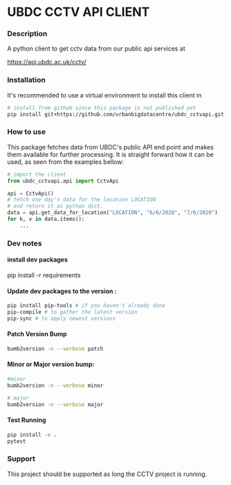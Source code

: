 # UBDC CCTV API CLIENT

### Description

A python client to get cctv data from our public api services at

https://api.ubdc.ac.uk/cctv/
### Installation

It's recommended to use a virtual environment to install this client in

```bash
# install from github since this package is not published yet
pip install git+https://github.com/urbanbigdatacentre/ubdc_cctvapi.git
```

### How to use

This package fetches data from UBDC's public API end point and makes them available for further processing. It is
straight forward how it can be used, as seen from the examples bellow:

```python
# import the client
from ubdc_cctvapi.api import CctvApi

api = CctvApi()
# fetch one day's data for the location LOCATION
# and return it as python dict.
data = api.get_data_for_location("LOCATION", "6/6/2020", "7/6/2020")
for k, v in data.items():
    ...
```

### Dev notes

#### install dev packages

pip install -r requirements

#### Update dev packages to the  version :

```bash
pip install pip-tools # if you haven't already done
pip-compile # to gather the latest version
pip-sync # to apply newest versions
```

#### Patch Version Bump

```bash
bumb2version -n --verbose patch
```

#### Minor or Major version bump:

```bash
#minor 
bumb2version -n --verbose minor

# major
bumb2version -n --verbose major
```

#### Test Running

```bash
pip install -e .
pytest
```

### Support

This project should be supported as long the CCTV project is running. 
